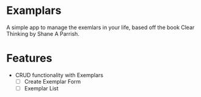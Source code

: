 # Examplars
A simple app to manage the exemlars in your life, based off the book Clear Thinking by Shane A Parrish.

# Features
- CRUD functionality with Exemplars
    - [ ] Create Exemplar Form
    - [ ] Exemplar List